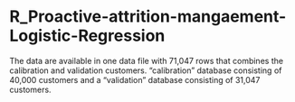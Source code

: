 # R_Proactive-attrition-mangaement-Logistic-Regression
The data are available in one data file with 71,047 rows that combines the calibration and validation customers. “calibration” database consisting of 40,000 customers and a “validation” database consisting of 31,047 customers. 
